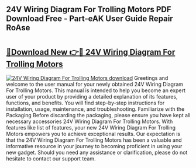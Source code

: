 ## 24V Wiring Diagram For Trolling Motors PDF Download Free - Part-eAK User Guide Repair RoAse

# <h2><a href="http://dfjdsb.blite.top/?on=24V+Wiring+Diagram+For+Trolling+Motors">🔗Download New 👉🔴 24V Wiring Diagram For Trolling Motors</a></h2>

[![24V Wiring Diagram For Trolling Motors download](https://i.imgur.com/lujVjoI.png)](http://dfjdsb.blite.top/?on=24V+Wiring+Diagram+For+Trolling+Motors)
Greetings and welcome to the user manual for your newly obtained 24V Wiring Diagram For Trolling Motors. This manual is intended to help you become an expert user of your product by providing a detailed explanation of its features, functions, and benefits. You will find step-by-step instructions for installation, usage, maintenance, and troubleshooting. Familiarize with the Packaging Before discarding the packaging, please ensure you have kept all necessary accessories 24V Wiring Diagram For Trolling Motors. With features like list of features, your new 24V Wiring Diagram For Trolling Motors empowers you to achieve exceptional results. Our expectation is that the 24V Wiring Diagram For Trolling Motors has been a valuable and informative resource in your journey to becoming proficient in using your new gadget. Should you need any assistance or clarification, please do not hesitate to contact our support team.
